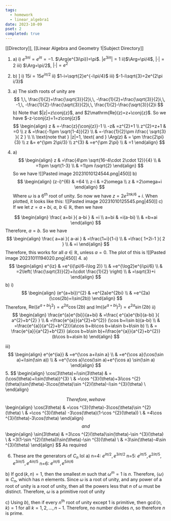 ```yaml
---
tags:
  - homework
  - linear_algebra1
date: 2023-10-09
pset: 2
completed: true
---
```

[[Directory]], [[Linear Algebra and Geometry 1|Subject Directory]]
1. a) 
i) $e^{3\pi i}=e^{i\pi}=-1$. $\Arg(e^{3i\pi})=\pi$. $|e^{3i\pi }|=1$
ii)$\Arg=\pi/4$, $|\cdot|=2$
iii) $\Arg=\pi/2$, $|\cdot|=e^{2}$
1. b) ]
i) $15i=15e^{i\pi/2}$
ii) $1-i=\sqrt{2}e^{-i\pi/4}$
iii) $-1-i\sqrt{3}=2e^{2\pi i/3}$
2. a) The sixth roots of unity are
$$
1,\,  \frac{1}{2}+\frac{\sqrt{3}}{2}i,\,  -\frac{1}{2}+\frac{\sqrt{3}}{2}i,\,  -1,\, -\frac{1}{2}-\frac{\sqrt{3}}{2}i,\, \frac{1}{2}-\frac{\sqrt{3}}{2}i
$$
b) Note that $|z|=z\conj{z}$, and $2\mathrm{Re}(z)=z+\conj{z}$. So we have $-z-\conj{z}=1=z\conj{z}$
$$
\begin{align}
z & =-\frac{z}{\conj{z}}-1 \\
 -z& =z^{2}+1 \\
z^{2}+z+1 & =0 \\
z & =\frac{-1\pm \sqrt{1-4}}{2} \\
 & =-\frac{1}{2}\pm i\frac{ \sqrt{3} }{ 2 } \\ \\
\text{note that } |z|=1, \text{ and } \Arg(z) & = \pm \frac{2\pi}{3} \\
 z &= e^{\pm 2\pi/3} \\
z^{3} & =e^{\pm 2\pi} \\
 & =1
\end{align}
$$

3. a)
$$
\begin{align}
 z & =\frac{4\pm \sqrt{16-4\cdot 2\cdot 12}}{4}   \\
 & =1\pm \sqrt{1-3} \\
 & =1\pm i\sqrt{2}
 \end{align}
$$
So we have
![[Pasted image 20231010124544.png|450]]
b)
$$
\begin{align}
(z-i)^{6} & =64 \\
z-i & =2\omega \\
z & =2\omega+i
\end{align}
$$
Where $\omega$ is a $6^{th}$ root of unity. So now we have $z=2e^{2\pi k/6}+i$. When plotted, it looks like this:
![[Pasted image 20231010125545.png|450]]
c) If we let $z=a+bi$, $a,\,\,b \in \mathbb{R}$, then we have


$$
\begin{align}
\frac{ a+bi }{ a-bi } & =i \\
a+bi & =i(a-bi) \\
 & =b+ai
\end{align}
$$
Therefore, $a=b$. So we have
$$
\begin{align}
 \frac{ a+ai }{ a-ai } & =\frac{1+i}{1-i}   \\
 & =\frac{ 1+2i-1 }{ 2 } \\
 & =i
 \end{align}
$$
Therefore, this works for all $a \in \mathbb{R}$, unless $a=0$. The plot of this is
![[Pasted image 20231011194020.png|450]]
4. a)
$$
\begin{align}
e^{iz} & =e^{i(\pi/6-i\log 2)} \\
 & =e^{\log2}e^{i\pi/6} \\
 & =2\left( \frac{\sqrt{3}}{2}+i\cdot \frac{1}{2} \right) \\
 & =\sqrt{3}+i
\end{align}
$$
b) i)
$$
\begin{align}
(e^{a+bi})^{2} & =e^{2a}e^{2bi} \\
 & =e^{2a}(\cos(2b)+i\sin(2b))
\end{align}
$$
Therefore, $\mathrm{Re}((e^{a+bi})^{2})=e^{2a}\cos(2b)$ and $\mathrm{Im}((e^{a+bi})^{2})=e^{2a}\sin(2b)$
ii)
$$
\begin{align}
\frac{e^{a}e^{bi}}{a+bi} & =\frac{ e^{a}e^{bi}(a-bi) }{ a^{2}+b^{2} } \\
 & =\frac{e^{a}}{a^{2}+b^{2}} (\cos b+i\sin b)(a-bi) \\
 & =\frac{e^{a}}{a^{2}+b^{2}}(a\cos b+ib\cos b+ia\sin b+b\sin b) \\
 & = \frac{e^{a}}{a^{2}+b^{2}} (a\cos b+b\sin b)+i\frac{e^{a}}{a^{2}+b^{2}}(b\cos b+a\sin b)
\end{align}
$$

iii)
$$
\begin{align}
 e^{e^{ia}}  & =e^{\cos a+i\sin a} \\
 & =e^{\cos a}(\cos(\sin a)+i\sin(\sin a)) \\
 & =e^{\cos a}\cos(\sin a)+e^{\cos a} \sin(\sin a)
 \end{align}
$$
5. 
$$
\begin{align}
 \cos(3\theta)+i\sin(3\theta)  & =(\cos(\theta)+i\sin(\theta))^{3} \\
 & =\cos ^{3}(\theta)+3i\cos ^{2}(\theta)\sin(\theta)-3\cos(\theta)\sin ^{2}(\theta)-i\sin ^{3}(\theta) \\ 
 \end{align}
 
$$
Therefore, we have 
$$
\begin{align}
 \cos(3\theta)  & =\cos ^{3}(\theta)-3\cos(\theta)\sin ^{2}(\theta) \\
 & =\cos ^{3}(\theta) -3\cos(\theta)(1-\cos ^{2}(\theta)) \\
 & =4\cos ^{3}(\theta)-3\cos(\theta)
 \end{align}
$$
and
$$
\begin{align}
\sin(3\theta) & =3\cos ^{2}(\theta)\sin(\theta)-\sin ^{3}(\theta) \\
 & =3(1-\sin ^{2}(\theta))\sin(\theta)-\sin ^{3}(\theta) \\
 & =3\sin(\theta)-4\sin ^{3}(\theta)
\end{align}
$$
As required

6. These are the generators of $C_{n}$ lol
a)
n=4: $e^{i\pi/2},\,e^{3i\pi/2}$
n=5: $e^{i\pi/5},\,e^{2i\pi/5},\,e^{3i\pi/5},\,e^{4i\pi/5}$
n=6: $e^{i\pi/6},\,e^{5i\pi/6}$

b) If $\gcd(k, n)=1$, then the smallest $m$ such that $\omega^{m}=1$ is $n$. Therefore, $\langle \omega \rangle\cong C_{n}$, which has $n$ elements. Since $\omega$ is a root of unity, and any power of a root of unity is a root of unity, then all the powers less that $n$ of $\omega$ must be distinct. Therefore, $\omega$ is a primitive root of unity

c) Using $b)$, then if every $n^{\text{th}}$ root of unity except 1 is primitive, then $\gcd(n,\,k)=1$ for all $k=1,\,2,\,\dots,\,n-1$. Therefore, no number divides $n$, so therefore $n$ is prime.



